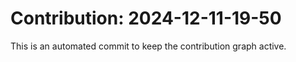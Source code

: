 # Contribution: 2024-12-11-19-50
This is an automated commit to keep the contribution graph active.
